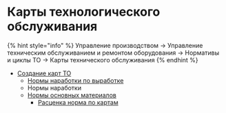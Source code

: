 # Карты технологического обслуживания

{% hint style="info" %}
Управление производством → Управление техническим обслуживанием и ремонтом оборудования → Нормативы и циклы ТО → Карты технического обслуживания
{% endhint %}

* [Создание карт ТО](sozdanie-karty-to/)
  * [Нормы наработки по выработке](sozdanie-karty-to/normy-narabotkoi-po-vyrabotke.md)
  * Нормы наработки
  * [Нормы основных материалов](sozdanie-karty-to/normy-osnovnykh-materialov/)
    * [Расценка норма по картам](sozdanie-karty-to/normy-osnovnykh-materialov/rascenka-norm-po-kartam.md)
